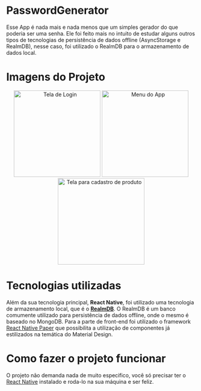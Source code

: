 # PasswordGenerator
Esse App é nada mais e nada menos que um simples gerador do que poderia ser uma senha. Ele foi feito mais no intuito de estudar alguns outros tipos de tecnologias de persistência de dados offline (AsyncStorage e RealmDB), nesse caso, foi utilizado o RealmDB para o armazenamento de dados local.

# Imagens do Projeto
<p align="center">
<img src="https://i.imgur.com/lkfijp6.jpg" width="230" alt="Tela de Login" />
<img src="https://i.imgur.com/NMnFeRG.jpg" width="230" alt="Menu do App" />
<img src="https://i.imgur.com/uFfesIf.jpg" width="230" alt="Tela para cadastro de produto" />
</p>

# Tecnologias utilizadas
Além da sua tecnologia principal, <b>React Native</b>, foi utilizado uma tecnologia de armazenamento local, que é o <b>[RealmDB](https://realm.io/)</b>. O RealmDB é um banco comumente utilizado para persistência de dados offline, onde o mesmo é baseado no MongoDB. Para a parte de front-end foi utilizado o framework [React Native Paper](https://callstack.github.io/react-native-paper/) que possibilita a utilização de componentes já estilizados na temática do Material Design.

# Como fazer o projeto funcionar
O projeto não demanda nada de muito especifico, você só precisar ter o [React Native](https://reactnative.dev/) instalado e roda-lo na sua máquina e ser feliz.
